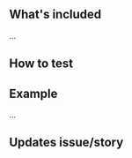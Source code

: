 ## What's included
<!-- Summary of changes/additions -->
...

<!-- ### Notes -->
<!-- Any issues that aren't resolved by this merge request, or things of note? -->

## How to test
<!-- Are there directions to test/review? -->
<!--
### Coverage and basic unit test check
1. update the NPM packages with `$ yarn`
1. `$ yarn test`
-->
<!--
### Interactive unit test check
1. update the NPM packages with `$ yarn`
1. `$ yarn test:dev`
-->
<!--
### Local run check
1. update the NPM packages with `$ yarn`
1. `$ yarn start`
1. next...
-->
<!--
### Check the build
1. update the NPM packages with `$ yarn`
1. `$ yarn build`
1. next...
-->

## Example
<!-- Append a demo/screenshot/animated gif of the solution -->
...

## Updates issue/story
<!-- What issue/story does this update, i.e Updates #33 -->
